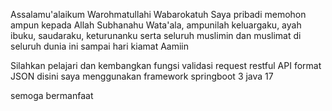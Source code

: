 Assalamu'alaikum Warohmatullahi Wabarokatuh
Saya pribadi memohon ampun kepada Allah Subhanahu Wata'ala, ampunilah keluargaku, ayah ibuku, saudaraku, keturunanku
serta seluruh muslimin dan muslimat di seluruh dunia ini sampai hari kiamat Aamiin

Silahkan pelajari dan kembangkan fungsi validasi request restful API format JSON
disini saya menggunakan framework springboot 3 java 17

semoga bermanfaat
